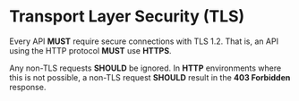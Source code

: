 # Transport Layer Security (TLS)
Every API **MUST** require secure connections with TLS 1.2. That is, an API using the HTTP protocol **MUST** use **HTTPS**.

Any non-TLS requests **SHOULD** be ignored. In **HTTP** environments where this is not possible, a non-TLS request **SHOULD** result in the **403 Forbidden** response.
